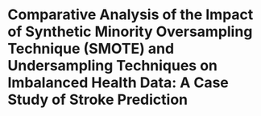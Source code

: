 # Comparative Analysis of the Impact of Synthetic Minority Oversampling Technique (SMOTE) and Undersampling Techniques on Imbalanced Health Data: A Case Study of Stroke Prediction
